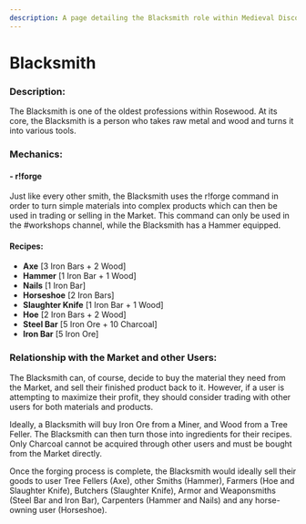 ```yaml
---
description: A page detailing the Blacksmith role within Medieval Discord.
---
```


# Blacksmith

### Description:

The Blacksmith is one of the oldest professions within Rosewood. At its core, the Blacksmith is a person who takes raw metal and wood and turns it into various tools.

### Mechanics:

#### - r!forge

Just like every other smith, the Blacksmith uses the r!forge command in order to turn simple materials into complex products which can then be used in trading or selling in the Market. This command can only be used in the \#workshops channel, while the Blacksmith has a Hammer equipped.

#### Recipes:

* **Axe** \[3 Iron Bars + 2 Wood\]
* **Hammer** \[1 Iron Bar + 1 Wood\]
* **Nails** \[1 Iron Bar\]
* **Horseshoe** \[2 Iron Bars\]
* **Slaughter Knife** \[1 Iron Bar + 1 Wood\]
* **Hoe** \[2 Iron Bars + 2 Wood\]
* **Steel Bar** \[5 Iron Ore + 10 Charcoal\]
* **Iron Bar** \[5 Iron Ore\]

### Relationship with the Market and other Users:

The Blacksmith can, of course, decide to buy the material they need from the Market, and sell their finished product back to it. However, if a user is attempting to maximize their profit, they should consider trading with other users for both materials and products.

Ideally, a Blacksmith will buy Iron Ore from a Miner, and Wood from a Tree Feller. The Blacksmith can then turn those into ingredients for their recipes. Only Charcoal cannot be acquired through other users and must be bought from the Market directly.

Once the forging process is complete, the Blacksmith would ideally sell their goods to user Tree Fellers \(Axe\), other Smiths \(Hammer\), Farmers \(Hoe and Slaughter Knife\), Butchers \(Slaughter Knife\), Armor and Weaponsmiths \(Steel Bar and Iron Bar\), Carpenters \(Hammer and Nails\) and any horse-owning user \(Horseshoe\).

